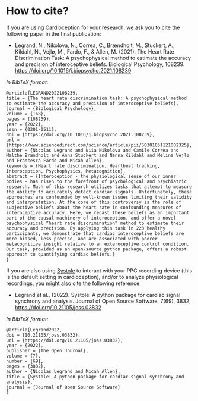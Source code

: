 # How to cite?

If you are using [Cardioception](https://github.com/LegrandNico/Cardioception) for your research, we ask you to cite the following paper in the final publication:

* Legrand, N., Nikolova, N., Correa, C., Brændholt, M., Stuckert, A., Kildahl, N., Vejlø, M., Fardo, F., &amp; Allen, M. (2021). The Heart Rate Discrimination Task: A psychophysical method to estimate the accuracy and precision of interoceptive beliefs. Biological Psychology, 108239. <https://doi.org/10.1016/j.biopsycho.2021.108239>

*In BibTeX format:*

```text
@article{LEGRAND2022108239,
title = {The heart rate discrimination task: A psychophysical method to estimate the accuracy and precision of interoceptive beliefs},
journal = {Biological Psychology},
volume = {168},
pages = {108239},
year = {2022},
issn = {0301-0511},
doi = {https://doi.org/10.1016/j.biopsycho.2021.108239},
url = {https://www.sciencedirect.com/science/article/pii/S0301051121002325},
author = {Nicolas Legrand and Niia Nikolova and Camile Correa and Malthe Brændholt and Anna Stuckert and Nanna Kildahl and Melina Vejlø and Francesca Fardo and Micah Allen},
keywords = {Heart rate discrimination, Heartbeat tracking, Interoception, Psychophysics, Metacognition},
abstract = {Interoception - the physiological sense of our inner bodies - has risen to the forefront of psychological and psychiatric research. Much of this research utilizes tasks that attempt to measure the ability to accurately detect cardiac signals. Unfortunately, these approaches are confounded by well-known issues limiting their validity and interpretation. At the core of this controversy is the role of subjective beliefs about the heart rate in confounding measures of interoceptive accuracy. Here, we recast these beliefs as an important part of the causal machinery of interoception, and offer a novel psychophysical “heart rate discrimination“ method to estimate their accuracy and precision. By applying this task in 223 healthy participants, we demonstrate that cardiac interoceptive beliefs are more biased, less precise, and are associated with poorer metacognitive insight relative to an exteroceptive control condition. Our task, provided as an open-source python package, offers a robust approach to quantifying cardiac beliefs.}
}
```

If you are also using [Systole](https://systole-docs.github.io/) to interact with your PPG recording device (this is the default setting in cardioception), and/or to analyze physiological recordings, you might also cite the following reference:

* Legrand et al., (2022). Systole: A python package for cardiac signal synchrony and analysis. Journal of Open Source Software, 7(69), 3832, <https://doi.org/10.21105/joss.03832>

*In BibTeX format:*

```text
@article{Legrand2022,
doi = {10.21105/joss.03832},
url = {https://doi.org/10.21105/joss.03832},
year = {2022},
publisher = {The Open Journal},
volume = {7},
number = {69},
pages = {3832},
author = {Nicolas Legrand and Micah Allen},
title = {Systole: A python package for cardiac signal synchrony and analysis},
journal = {Journal of Open Source Software}
} 
```
